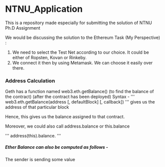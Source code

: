 # NTNU_Application
This is a repository made especially for submitting the solution of NTNU Ph.D Assignment

We would be discussing the solution to the Ethereum Task (My Perspective) :

1. We need to select the Test Net according to our choice. It could be either of Ropsten, Kovan or Rinkeby.
2. We connect it then by using Metamask. We can choose it easily over there.

### Address Calculation

Geth has a function named web3.eth.getBalance() (to find the balance of the contract)
(after the contract has been deployed)
Syntax - 
'''
web3.eth.getBalance(address [, defaultBlock] [, callback]) 
'''
gives us the address of that particular block

Hence, this gives us the balance assigned to that contract.

Moreover, we could also call address.balance or this.balance

'''
address(this).balance.
'''
##### Ether Balance can also be computed as follows -
The sender is sending some value
